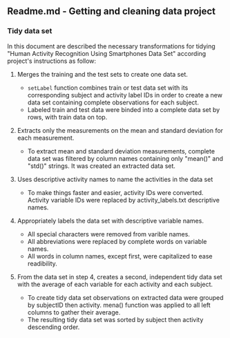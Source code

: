 ## Readme.md - Getting and cleaning data project
### Tidy data set

In this document are described the necessary transformations for tidying 
"Human Activity Recognition Using Smartphones Data Set" according project's 
instructions as follow:

1. Merges the training and the test sets to create one data set.

   * `setLabel` function combines train or test data set with its corresponding subject
   and activity label IDs in order to create a new data set containing complete observations
   for each subject.
   * Labeled train and test data were binded into a complete data set by rows, with train data on top.
 
2. Extracts only the measurements on the mean and standard deviation for each measurement. 

   *  To extract mean and standard deviation measurements, complete data set was filtered
   by column names containing only "mean()" and "std()" strings. It was created an extracted data set.
   
3. Uses descriptive activity names to name the activities in the data set

   *  To make things faster and easier, activity IDs were converted. Activity 
   variable IDs were replaced by activity_labels.txt descriptive names. 
   
4. Appropriately labels the data set with descriptive variable names. 

   * All special characters were removed from varible names.
   * All abbreviations were replaced by complete words on variable names.
   * All words in column names, except first, were capitalized to ease 
   readibility.

5. From the data set in step 4, creates a second, independent tidy data set 
   with the average of each variable for each activity and each subject. 
   
   *  To create tidy data set observations on extracted data were grouped by 
   subjectID then activity. mena() function was applied to all left columns
   to gather their average.
   *  The resulting tidy data set was sorted by subject then activity descending
   order.



